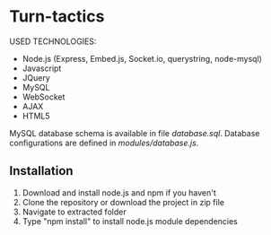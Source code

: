 Turn-tactics
============

USED TECHNOLOGIES:
- Node.js (Express, Embed.js, Socket.io, querystring, node-mysql)
- Javascript
- JQuery
- MySQL
- WebSocket
- AJAX
- HTML5

MySQL database schema is available in file *database.sql*.
Database configurations are defined in *modules/database.js*.

Installation
------------

1. Download and install node.js and npm if you haven't
2. Clone the repository or download the project in zip file
3. Navigate to extracted folder
4. Type "npm install" to install node.js module dependencies